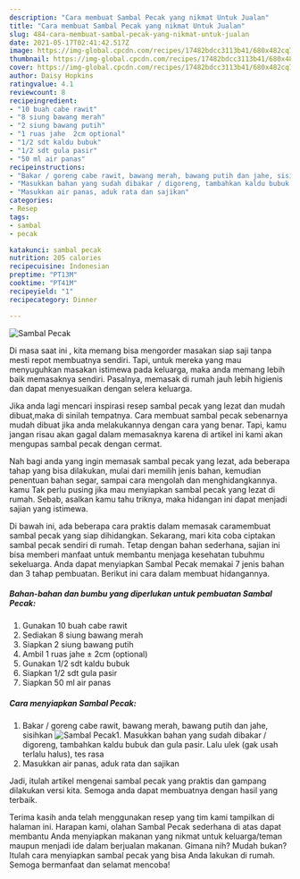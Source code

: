 ```yaml
---
description: "Cara membuat Sambal Pecak yang nikmat Untuk Jualan"
title: "Cara membuat Sambal Pecak yang nikmat Untuk Jualan"
slug: 484-cara-membuat-sambal-pecak-yang-nikmat-untuk-jualan
date: 2021-05-17T02:41:42.517Z
image: https://img-global.cpcdn.com/recipes/17482bdcc3113b41/680x482cq70/sambal-pecak-foto-resep-utama.jpg
thumbnail: https://img-global.cpcdn.com/recipes/17482bdcc3113b41/680x482cq70/sambal-pecak-foto-resep-utama.jpg
cover: https://img-global.cpcdn.com/recipes/17482bdcc3113b41/680x482cq70/sambal-pecak-foto-resep-utama.jpg
author: Daisy Hopkins
ratingvalue: 4.1
reviewcount: 8
recipeingredient:
- "10 buah cabe rawit"
- "8 siung bawang merah"
- "2 siung bawang putih"
- "1 ruas jahe  2cm optional"
- "1/2 sdt kaldu bubuk"
- "1/2 sdt gula pasir"
- "50 ml air panas"
recipeinstructions:
- "Bakar / goreng cabe rawit, bawang merah, bawang putih dan jahe, sisihkan"
- "Masukkan bahan yang sudah dibakar / digoreng, tambahkan kaldu bubuk dan gula pasir. Lalu ulek (gak usah terlalu halus), tes rasa"
- "Masukkan air panas, aduk rata dan sajikan"
categories:
- Resep
tags:
- sambal
- pecak

katakunci: sambal pecak 
nutrition: 205 calories
recipecuisine: Indonesian
preptime: "PT13M"
cooktime: "PT41M"
recipeyield: "1"
recipecategory: Dinner

---
```



![Sambal Pecak](https://img-global.cpcdn.com/recipes/17482bdcc3113b41/680x482cq70/sambal-pecak-foto-resep-utama.jpg)

Di masa  saat ini , kita memang bisa mengorder masakan siap saji tanpa mesti repot membuatnya sendiri. Tapi, untuk mereka yang mau menyuguhkan masakan istimewa pada keluarga, maka anda memang lebih baik memasaknya sendiri. Pasalnya, memasak di rumah jauh lebih higienis dan dapat menyesuaikan dengan selera keluarga.

Jika anda lagi mencari inspirasi resep sambal pecak yang lezat dan mudah dibuat,maka di sinilah tempatnya. Cara membuat sambal pecak  sebenarnya mudah dibuat jika anda melakukannya dengan cara yang benar. Tapi, kamu jangan risau akan gagal dalam memasaknya 
karena di artikel ini kami akan mengupas sambal pecak dengan cermat.  



Nah bagi anda yang ingin memasak sambal pecak yang lezat, ada beberapa tahap yang bisa dilakukan, mulai dari memilih jenis bahan, kemudian penentuan bahan segar, sampai cara mengolah dan menghidangkannya. kamu Tak perlu pusing jika mau menyiapkan sambal pecak yang lezat di rumah. Sebab, asalkan kamu  tahu triknya, maka hidangan ini dapat menjadi sajian yang istimewa.

Di bawah ini, ada beberapa cara praktis  dalam memasak caramembuat sambal pecak yang siap dihidangkan. Sekarang, mari kita coba ciptakan sambal pecak sendiri di rumah. Tetap dengan bahan sederhana, sajian ini bisa memberi manfaat untuk membantu menjaga kesehatan tubuhmu sekeluarga. Anda dapat menyiapkan Sambal Pecak memakai 7 jenis bahan dan 3 tahap pembuatan. Berikut ini cara dalam membuat hidangannya.

<!--inarticleads1-->

##### Bahan-bahan dan bumbu yang diperlukan untuk pembuatan Sambal Pecak:

1. Gunakan 10 buah cabe rawit
1. Sediakan 8 siung bawang merah
1. Siapkan 2 siung bawang putih
1. Ambil 1 ruas jahe ± 2cm (optional)
1. Gunakan 1/2 sdt kaldu bubuk
1. Siapkan 1/2 sdt gula pasir
1. Siapkan 50 ml air panas




<!--inarticleads2-->

##### Cara menyiapkan Sambal Pecak:

1. Bakar / goreng cabe rawit, bawang merah, bawang putih dan jahe, sisihkan
<img src="https://img-global.cpcdn.com/steps/43ce674c035cf187/160x128cq70/sambal-pecak-langkah-memasak-1-foto.jpg" alt="Sambal Pecak">1. Masukkan bahan yang sudah dibakar / digoreng, tambahkan kaldu bubuk dan gula pasir. Lalu ulek (gak usah terlalu halus), tes rasa
1. Masukkan air panas, aduk rata dan sajikan




Jadi, itulah artikel mengenai  sambal pecak  yang praktis dan gampang dilakukan versi kita. Semoga anda dapat membuatnya dengan hasil yang terbaik. 

Terima kasih anda telah menggunakan resep yang tim kami tampilkan di halaman ini. Harapan kami, olahan  Sambal Pecak sederhana di atas dapat membantu Anda menyiapkan makanan yang nikmat untuk keluarga/teman maupun menjadi ide dalam berjualan makanan. Gimana nih? Mudah bukan? Itulah cara menyiapkan sambal pecak yang bisa Anda lakukan di rumah. Semoga bermanfaat dan selamat mencoba!


